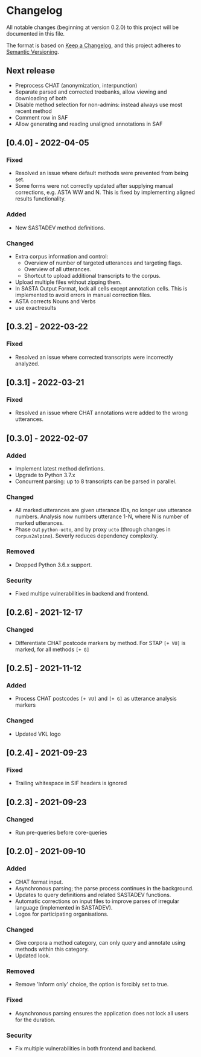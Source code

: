 # Changelog

All notable changes (beginning at version 0.2.0) to this project will be documented in this file.

The format is based on [Keep a Changelog](https://keepachangelog.com/en/1.0.0/),
and this project adheres to [Semantic Versioning](https://semver.org/spec/v2.0.0.html).

## Next release

-   Preprocess CHAT (anonymization, interpunction)
-   Separate parsed and corrected treebanks, allow viewing and downloading of both
-   Disable method selection for non-admins: instead always use most recent method
-   Comment row in SAF
-   Allow generating and reading unaligned annotations in SAF

## [0.4.0] - 2022-04-05

### Fixed

-   Resolved an issue where default methods were prevented from being set.
-   Some forms were not correctly updated after supplying manual corrections, e.g. ASTA WW and N. This is fixed by implementing aligned results functionality.

### Added

-   New SASTADEV method definitions.

### Changed

-   Extra corpus information and control:
    -   Overview of number of targeted utterances and targeting flags.
    -   Overview of all utterances.
    -   Shortcut to upload additional transcripts to the corpus.
-   Upload multiple files without zipping them.
-   In SASTA Output Format, lock all cells except annotation cells. This is implemented to avoid errors in manual correction files.
-   ASTA corrects Nouns and Verbs
-   use exactresults

## [0.3.2] - 2022-03-22

### Fixed

-   Resolved an issue where corrected transcripts were incorrectly analyzed.

## [0.3.1] - 2022-03-21

### Fixed

-   Resolved an issue where CHAT annotations were added to the wrong utterances.

## [0.3.0] - 2022-02-07

### Added

-   Implement latest method defintions.
-   Upgrade to Python 3.7.x
-   Concurrent parsing: up to 8 transcripts can be parsed in parallel.

### Changed

-   All marked utterances are given utterance IDs, no longer use utterance numbers. Analysis now numbers utterance 1-N, where N is number of marked utterances.
-   Phase out `python-ucto`, and by proxy `ucto` (through changes in `corpus2alpino`). Severly reduces dependency complexity.

### Removed

-   Dropped Python 3.6.x support.

### Security

-   Fixed multipe vulnerabilities in backend and frontend.

## [0.2.6] - 2021-12-17

### Changed

-   Differentiate CHAT postcode markers by method. For STAP `[+ VU]` is marked, for all methods `[+ G]`

## [0.2.5] - 2021-11-12

### Added

-   Process CHAT postcodes `[+ VU]` and `[+ G]` as utterance analysis markers

### Changed

-   Updated VKL logo

## [0.2.4] - 2021-09-23

### Fixed

-   Trailing whitespace in SIF headers is ignored

## [0.2.3] - 2021-09-23

### Changed

-   Run pre-queries before core-queries

## [0.2.0] - 2021-09-10

### Added

-   CHAT format input.
-   Asynchronous parsing; the parse process continues in the background.
-   Updates to query definitions and related SASTADEV functions.
-   Automatic corrections on input files to improve parses of irregular language (implemented in SASTADEV).
-   Logos for participating organisations.

### Changed

-   Give corpora a method category, can only query and annotate using methods within this category.
-   Updated look.

### Removed

-   Remove 'Inform only' choice, the option is forcibly set to true.

### Fixed

-   Asynchronous parsing ensures the application does not lock all users for the duration.

### Security

-   Fix multiple vulnerabilities in both frontend and backend.
